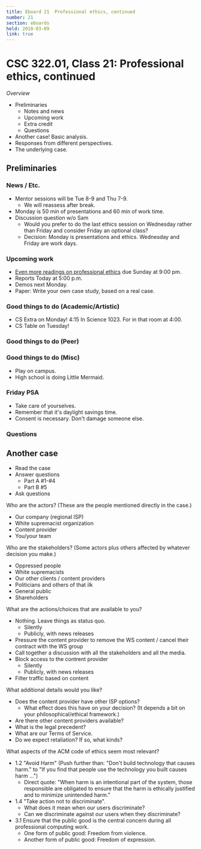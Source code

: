 ```yaml
---
title: Eboard 21  Professional ethics, continued
number: 21
section: eboards
held: 2018-03-09
link: true
---
```

CSC 322.01, Class 21:  Professional ethics, continued
=====================================================

_Overview_

* Preliminaries
    * Notes and news
    * Upcoming work
    * Extra credit
    * Questions
* Another case!  Basic analysis.
* Responses from different perspectives.
* The underlying case.

Preliminaries
-------------

### News / Etc.

* Mentor sessions will be Tue 8-9 and Thu 7-9.
    * We will reassess after break.
* Monday is 50 min of presentations and 60 min of work time.
* Discussion question w/o Sam
    * Would you prefer to do the last ethics session on Wednesday
      rather than Friday and consider Friday an optional class?
    * Decision: Monday is presentations and ethics.  Wednesday and
      Friday are work days.

### Upcoming work

* [Even more readings on professional ethics](../readings/ethics03) due 
  Sunday at 9:00 pm.
* Reports Today at 5:00 p.m.
* Demos next Monday.
* Paper: Write your own case study, based on a real case.

### Good things to do (Academic/Artistic)

* CS Extra on Monday!  4:15 In Science 1023.  For in that room at 4:00.
* CS Table on Tuesday!

### Good things to do (Peer)

### Good things to do (Misc)

* Play on campus.
* High school is doing Little Mermaid.

### Friday PSA

* Take care of yourselves.
* Remember that it's daylight savings time.
* Consent is necessary.  Don't damage someone else.

### Questions

Another case
------------

* Read the case
* Answer questions
    * Part A #1-#4
    * Part B #5
* Ask questions

Who are the actors?  (These are the people mentioned directly in the case.)

* Our company (regional ISP)
* White supremacist organization
* Content provider
* You/your team

Who are the stakeholders?  (Some actors plus others affected by whatever
decision you make.)

* Oppressed people
* White supremacists
* Our other clients / content providers
* Politicians and others of that ilk
* General public
* Shareholders

What are the actions/choices that are available to you?

* Nothing.  Leave things as status quo.
    * Silently
    * Publicly, with news releases
* Pressure the content provider to remove the WS content / cancel their
  contract with the WS group
* Call together a discussion with all the stakeholders and all the media.
* Block access to the contrent provider
    * Silently
    * Publicly, with news releases
* Filter traffic based on content

What additional details would you like?

* Does the content provider have other ISP options?
    * What effect does this have on your decision?  (It depends a bit
      on your philosophical/ethical framework.)
* Are there other content providers available?
* What is the legal precedent?
* What are our Terms of Service.
* Do we expect retaliation?  If so, what kinds?

What aspects of the ACM code of ethics seem most relevant?

* 1.2 "Avoid Harm" (Push further than: "Don't build technology that causes
  harm." to "If you find that people use the technology you built causes
  harm ...")
    * Direct quote: "When harm is an intentional part of the system, those responsible are obligated to ensure that the harm is ethically justified and to minimize unintended harm."
* 1.4 "Take action not to discriminate".
    * What does it mean when our users discriminate?
    * Can we discriminate against our users when they discriminate?
* 3.1 Ensure that the public good is the central concern during all professional computing work.
    * One form of public good: Freedom from violence.
    * Another form of public good: Freedom of expression.
